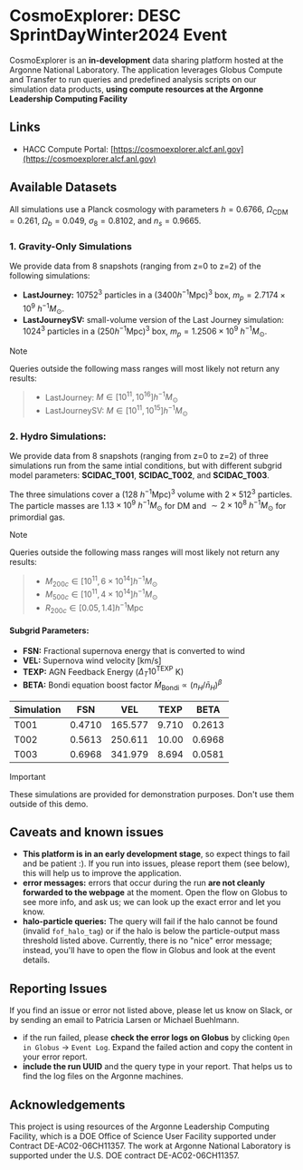 # CosmoExplorer: DESC SprintDayWinter2024 Event

CosmoExplorer is an **in-development** data sharing platform hosted at the Argonne National Laboratory. The application leverages Globus Compute and Transfer to run queries and predefined analysis scripts on our simulation data products, **using compute resources at the Argonne Leadership Computing Facility**


## Links
- HACC Compute Portal: [https://cosmoexplorer.alcf.anl.gov](https://cosmoexplorer.alcf.anl.gov)

## Available Datasets

All simulations use a Planck cosmology with parameters $h= 0.6766$, $\Omega_\text{CDM}=0.261$, $\Omega_b=0.049$, $\sigma_8=0.8102$, and $n_s=0.9665$.
### 1. Gravity-Only Simulations
We provide data from 8 snapshots (ranging from z=0 to z=2) of the following simulations:
- **LastJourney:** $10752^3$ particles in a $(3400 h^{-1}\mathrm{Mpc})^3$ box, $m_p = 2.7174 \times 10^9$ $h^{-1}M_\odot$.
- **LastJourneySV:** small-volume version of the Last Journey simulation: $1024^3$ particles in a $(250 h^{-1}\mathrm{Mpc})^3$ box, $m_p = 1.2506 \times 10^9$ $h^{-1}M_\odot$.

> [!NOTE]
Queries outside the following mass ranges  will most likely not return any results:
> - LastJourney: $M \in [10^{11}, 10^{16}]h^{-1}M_\odot$
> - LastJourneySV: $M \in [10^{11}, 10^{15}]h^{-1}M_\odot$

### 2. Hydro Simulations:
We provide data from 8 snapshots (ranging from z=0 to z=2) of three simulations run from the same intial conditions, but with different subgrid model parameters: **SCIDAC_T001**, **SCIDAC_T002**, and **SCIDAC_T003**.

The three simulations cover a (128 $h^{-1} \mathrm{Mpc})^3$ volume with $2 \times 512^3$ particles. The particle masses are $1.13 \times 10^9$ $h^{-1}M_\odot$ for DM and $\sim2 \times 10^8$ $h^{-1}M_\odot$ for primordial gas.

> [!NOTE]
Queries outside the following mass ranges  will most likely not return any results:
> - $M_{200c} \in [10^{11}, 6 \times 10^{14}]h^{-1}M_\odot$
> - $M_{500c} \in [10^{11}, 4 \times 10^{14}]h^{-1}M_\odot$
> - $R_{200c} \in [0.05, 1.4]h^{-1}\mathrm{Mpc}$


#### Subgrid Parameters:
- **FSN:** Fractional supernova energy that is converted to wind
- **VEL:** Supernova wind velocity [km/s]
- **TEXP:** AGN Feedback Energy ($\Delta_T 10^\mathrm{TEXP}$ K)
- **BETA:** Bondi equation boost factor $\dot{M}_\mathrm{Bondi} \propto (n_H/\bar{n}_H)^\beta$

| Simulation | FSN   | VEL     | TEXP | BETA   |
|------------|-------|---------|------|--------|
| T001       | 0.4710| 165.577 | 9.710| 0.2613 |
| T002       | 0.5613| 250.611 | 10.00| 0.6968 |
| T003       | 0.6968| 341.979 | 8.694| 0.0581 |

> [!IMPORTANT]
> These simulations are provided for demonstration purposes. Don't use them outside of this demo.

## Caveats and known issues
- **This platform is in an early development stage**, so expect things to fail and be patient :). If you run into issues, please report them (see below), this will help us to improve the application.
- **error messages:** errors that occur during the run **are not cleanly forwarded to the webpage** at the moment. Open the flow on Globus to see more info, and ask us; we can look up the exact error and let you know.
- **halo-particle queries:** The query will fail if the halo cannot be found (invalid `fof_halo_tag`) or if the halo is below the particle-output mass threshold listed above. Currently, there is no "nice" error message; instead, you'll have to open the flow in Globus and look at the event details.

## Reporting Issues
If you find an issue or error not listed above, please let us know on Slack, or by sending an email to Patricia Larsen or Michael Buehlmann.
- if the run failed, please **check the error logs on Globus** by clicking `Open in Globus` -> `Event Log`. Expand the failed action and copy the content in your error report.
- **include the run UUID** and the query type in your report. That helps us to find the log files on the Argonne machines.


## Acknowledgements
This project is using resources of the Argonne Leadership Computing Facility, which is a DOE Office of Science User Facility supported under Contract DE-AC02-06CH11357. The work at Argonne National Laboratory is supported under the U.S. DOE contract DE-AC02-06CH11357.